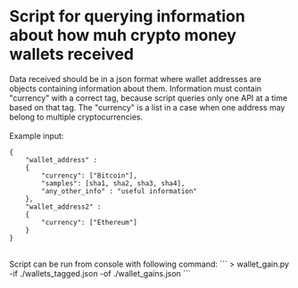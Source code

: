 # Script for querying information about how muh crypto money wallets received

Data received should be in a json format where wallet addresses are objects containing information
about them. Information must contain "currency" with a correct tag, because script queries only
one API at a time based on that tag. The "currency" is a list in a case when one address may
belong to multiple cryptocurrencies.
<br/>
<br/>
Example input:
```
{
	"wallet_address" :
	{
		"currency": ["Bitcoin"],
		"samples": [sha1, sha2, sha3, sha4],
		"any_other_info" : "useful information"
	},
	"wallet_address2" :
	{
		"currency": ["Ethereum"]
	}
}
```
<br/>
Script can be run from console with following command:
```
> wallet_gain.py -if ./wallets_tagged.json -of ./wallet_gains.json
```
